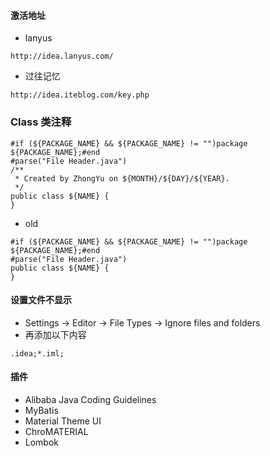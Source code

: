 #### 激活地址
* lanyus
```url
http://idea.lanyus.com/
```

* 过往记忆
```url
http://idea.iteblog.com/key.php
```

### Class 类注释
```
#if (${PACKAGE_NAME} && ${PACKAGE_NAME} != "")package ${PACKAGE_NAME};#end
#parse("File Header.java")
/**
 * Created by ZhongYu on ${MONTH}/${DAY}/${YEAR}.
 */
public class ${NAME} {
}
```
- old
```
#if (${PACKAGE_NAME} && ${PACKAGE_NAME} != "")package ${PACKAGE_NAME};#end
#parse("File Header.java")
public class ${NAME} {
}
```

#### 设置文件不显示
- Settings -> Editor -> File Types -> Ignore files and folders
- 再添加以下内容
```
.idea;*.iml;
```

#### 插件
- Alibaba Java Coding Guidelines
- MyBatis
- Material Theme UI
- ChroMATERIAL
- Lombok
